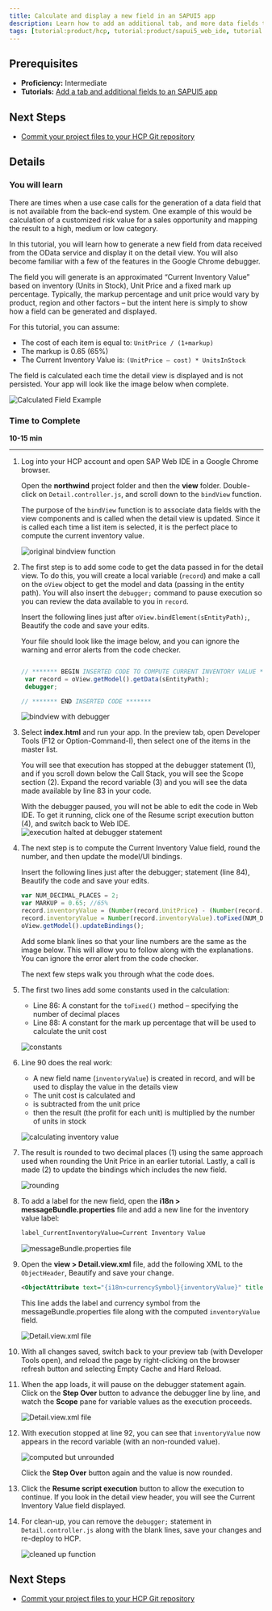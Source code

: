 ```yaml
---
title: Calculate and display a new field in an SAPUI5 app
description: Learn how to add an additional tab, and more data fields to an SAPUI5 app.
tags: [tutorial:product/hcp, tutorial:product/sapui5_web_ide, tutorial:product/mobile, tutorial:product/sap_ui5]
---
```


## Prerequisites
 - **Proficiency:** Intermediate
 - **Tutorials:** [Add a tab and additional fields to an SAPUI5 app](http://go.sap.com/developer/tutorials/hcp-webide-add-tab.html)

## Next Steps
 - [Commit your project files to your HCP Git repository](http://go.sap.com/developer/tutorials/hcp-webide-commit-git.html)

## Details

### You will learn
There are times when a use case calls for the generation of a data field that is not available from the back-end system. One example of this would be calculation of a customized risk value for a sales opportunity and mapping the result to a high, medium or low category.In this tutorial, you will learn how to generate a new field from data received from the OData service and display it on the detail view. You will also become familiar with a few of the features in the Google Chrome debugger.The field you will generate is an approximated “Current Inventory Value” based on inventory (Units in Stock), Unit Price and a fixed mark up percentage. Typically, the markup percentage and unit price would vary by product, region and other factors – but the intent here is simply to show how a field can be generated and displayed.For this tutorial, you can assume:
 * The cost of each item is equal to: `UnitPrice / (1+markup)` * The markup is 0.65 (65%) * The Current Inventory Value is: `(UnitPrice – cost) * UnitsInStock`The field is calculated each time the detail view is displayed and is not persisted. Your app will look like the image below when complete.
 ![Calculated Field Example](https://raw.githubusercontent.com/SAPDocuments/Tutorials/master/tutorials/hcp-webide-calculate-new-field/mob3-2_0.png)

### Time to Complete
**10-15 min**

---

1. Log into your HCP account and open SAP Web IDE in a Google Chrome browser.

    Open the **northwind** project folder and then the **view** folder. Double-click on `Detail.controller.js`, and scroll down to the `bindView` function.    The purpose of the `bindView` function is to associate data fields with the view components and is called when the detail view is updated. Since it is called each time a list item is selected, it is the perfect place to compute the current inventory value.

    ![original bindview function](https://raw.githubusercontent.com/SAPDocuments/Tutorials/master/tutorials/hcp-webide-calculate-new-field/mob3-2_1.png)

2. The first step is to add some code to get the data passed in for the detail view. To do this, you will create a local variable (`record`) and make a call on the `oView` object to get the model and data (passing in the entity path). You will also insert the `debugger;` command to pause execution so you can review the data available to you in `record`.    Insert the following lines just after `oView.bindElement(sEntityPath);`, Beautify the code and save your edits.    Your file should look like the image below, and you can ignore the warning and error alerts from the code checker.

    ```javascript    // ******* BEGIN INSERTED CODE TO COMPUTE CURRENT INVENTORY VALUE *******		     var record = oView.getModel().getData(sEntityPath);     debugger;    // ******* END INSERTED CODE *******    ```
    ![bindview with debugger](https://raw.githubusercontent.com/SAPDocuments/Tutorials/master/tutorials/hcp-webide-calculate-new-field/mob3-2_2.png)

3. Select **index.html** and run your app. In the preview tab, open Developer Tools (F12 or Option-Command-I), then select one of the items in the master list.    You will see that execution has stopped at the debugger statement (1), and if you scroll down below the Call Stack, you will see the Scope section (2). Expand the record variable (3) and you will see the data made available by line 83 in your code.    With the debugger paused, you will not be able to edit the code in Web IDE. To get it running, click one of the Resume script execution button (4), and switch back to Web IDE.
     ![execution halted at debugger statement](https://raw.githubusercontent.com/SAPDocuments/Tutorials/master/tutorials/hcp-webide-calculate-new-field/mob3-2_3.png)

4. The next step is to compute the Current Inventory Value field, round the number, and then update the model/UI bindings.    Insert the following lines just after the debugger; statement (line 84), Beautify the code and save your edits.    ```javascript    var NUM_DECIMAL_PLACES = 2;    var MARKUP = 0.65; //65%    record.inventoryValue = (Number(record.UnitPrice) - (Number(record.UnitPrice) / (1+MARKUP))) * Number(record.UnitsInStock);    record.inventoryValue = Number(record.inventoryValue).toFixed(NUM_DECIMAL_PLACES);    oView.getModel().updateBindings();    ```    Add some blank lines so that your line numbers are the same as the image below. This will allow you to follow along with the explanations. You can ignore the error alert from the code checker.    The next few steps walk you through what the code does.5. The first two lines add some constants used in the calculation:    * Line 86: A constant for the `toFixed()` method – specifying the number of decimal places
    * Line 88: A constant for the mark up percentage that will be used to calculate the unit cost    ![constants](https://raw.githubusercontent.com/SAPDocuments/Tutorials/master/tutorials/hcp-webide-calculate-new-field/mob3-2_5.png)
6. Line 90 does the real work:    - A new field name (`inventoryValue`) is created in record, and will be used to display the value in the details view    - The unit cost is calculated and    - is subtracted from the unit price    - then the result (the profit for each unit) is multiplied by the number of units in stock    ![calculating inventory value](https://raw.githubusercontent.com/SAPDocuments/Tutorials/master/tutorials/hcp-webide-calculate-new-field/mob3-2_6.png)7. The result is rounded to two decimal places (1) using the same approach used when rounding the Unit Price in an earlier tutorial. Lastly, a call is made (2) to update the bindings which includes the new field.

     ![rounding](https://raw.githubusercontent.com/SAPDocuments/Tutorials/master/tutorials/hcp-webide-calculate-new-field/mob3-2_7.png)

8. To add a label for the new field, open the **i18n > messageBundle.properties** file and add a new line for the inventory value label:

    ```xml
    label_CurrentInventoryValue=Current Inventory Value    ```    ![messageBundle.properties file](https://raw.githubusercontent.com/SAPDocuments/Tutorials/master/tutorials/hcp-webide-calculate-new-field/mob3-2_8.png)

9. Open the **view > Detail.view.xml** file, add the following XML to the `ObjectHeader`, Beautify and save your change.    ```xml    <ObjectAttribute text="{i18n>currencySymbol}{inventoryValue}" title="{i18n>label_CurrentInventoryValue}"/>    ```    This line adds the label and currency symbol from the messageBundle.properties file along with the computed `inventoryValue` field.

    ![Detail.view.xml file](https://raw.githubusercontent.com/SAPDocuments/Tutorials/master/tutorials/hcp-webide-calculate-new-field/mob3-2_9.png)

10. With all changes saved, switch back to your preview tab (with Developer Tools open), and reload the page by right-clicking on the browser refresh button and selecting Empty Cache and Hard Reload.  


11. When the app loads, it will pause on the debugger statement again. Click on the **Step Over** button to advance the debugger line by line, and watch the **Scope** pane for variable values as the execution proceeds.

    ![Detail.view.xml file](https://raw.githubusercontent.com/SAPDocuments/Tutorials/master/tutorials/hcp-webide-calculate-new-field/mob3-2_11.png)12. With execution stopped at line 92, you can see that `inventoryValue` now appears in the record variable (with an non-rounded value).

    ![computed but unrounded](https://raw.githubusercontent.com/SAPDocuments/Tutorials/master/tutorials/hcp-webide-calculate-new-field/mob3-2_12.png)

    Click the **Step Over** button again and the value is now rounded.

13. Click the **Resume script execution** button to allow the execution to continue. If you look in the detail view header, you will see the Current Inventory Value field displayed.

14. For clean-up, you can remove the `debugger;` statement in `Detail.controller.js` along with the blank lines, save your changes and re-deploy to HCP.  

    ![cleaned up function](https://raw.githubusercontent.com/SAPDocuments/Tutorials/master/tutorials/hcp-webide-calculate-new-field/mob3-2_14.png)

## Next Steps
 - [Commit your project files to your HCP Git repository](http://go.sap.com/developer/tutorials/hcp-webide-commit-git.html)
